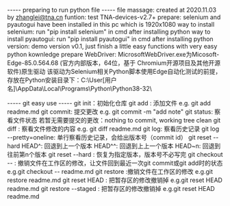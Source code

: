 ----- preparing to run python file -----
file massage: created at 2020.11.03 by zhanglei@tna.cn
funtion: test TNA-devices-v2.7+
prepare: selenium and pyautogui have been installed in this pc which is 1920x1080
way to install selenium: run "pip install selenium" in cmd after installing python
way to install pyautogui: run "pip install pyautogui" in cmd after installing python
version: demo version v0.1, just finish a little easy functions with very easy python kownledge
prepare WebDriver:
    MicrosoftWebDriver.exe为Micosoft-Edge-85.0.564.68 (官方内部版本，64位，基于 Chromium开源项目及其他开源软件)原生驱动
    该驱动为Selenium相关Python脚本使用Edge自动化测试的前提，存放在Python安装目录下：C:\User\[用户名]\AppData\Local\Programs\Python\Python38-32\

----- git easy use -----
git init：初始化仓库 
git add <file>: 添加文件
    e.g. git add readme.md
git commit: 提交更改
    e.g. git commit -m "add note"
git status: 察看文件状态
    若暂无需要提交的更改：nothing to commit, working tree clean
git diff <file>: 察看文件修改的内容
    e.g. git diff readme.md
git log: 察看历史记录
git log --pretty=oneline: 单行察看历史记录，会给出版本号（commit id）
git reset --hard HEAD^:  回退到上一个版本
    HEAD^^: 回退到上上一个版本
    HEAD~n: 回退到往前第n个版本
git reset --hard <commit id>: 恢复为指定版本，版本号不必写完
git checkout -- <file>: 撤销文件在工作区的修改，让文件回到最近一次git commit或git add时的状态
    e.g.git checkout -- readme.md
git restore <file>:撤销文件在工作区的修改
    e.g.git restore readme.md
git reset HEAD <file>: 把暂存区的修改撤销掉
    e.g.git reset HEAD readme.md
git restore --staged <file>: 把暂存区的修改撤销掉
    e.g.git reset HEAD readme.md
